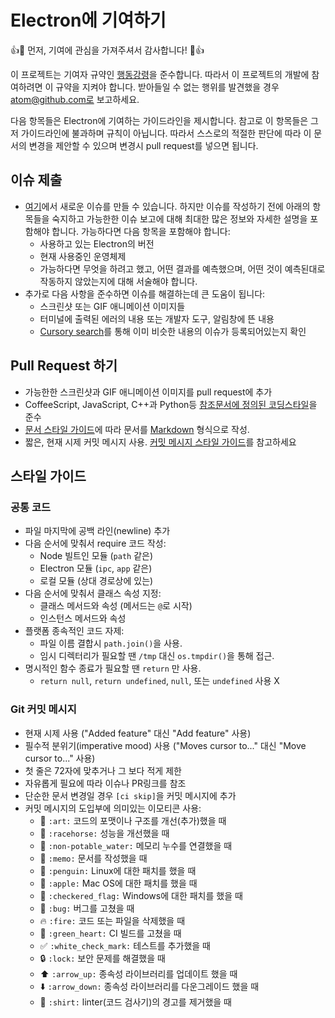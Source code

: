 # Electron에 기여하기

:+1::tada: 먼저, 기여에 관심을 가져주셔서 감사합니다! :tada::+1:

이 프로젝트는 기여자 규약인 [행동강령](CODE_OF_CONDUCT.md)을 준수합니다. 따라서 이
프로젝트의 개발에 참여하려면 이 규약을 지켜야 합니다. 받아들일 수 없는 행위를 발견했을
경우 atom@github.com로 보고하세요.

다음 항목들은 Electron에 기여하는 가이드라인을 제시합니다.
참고로 이 항목들은 그저 가이드라인에 불과하며 규칙이 아닙니다. 따라서 스스로의 적절한
판단에 따라 이 문서의 변경을 제안할 수 있으며 변경시 pull request를 넣으면 됩니다.

## 이슈 제출

* [여기](https://github.com/electron/electron/issues/new)에서 새로운 이슈를 만들 수
있습니다. 하지만 이슈를 작성하기 전에 아래의 항목들을 숙지하고 가능한한 이슈 보고에
대해 최대한 많은 정보와 자세한 설명을 포함해야 합니다. 가능하다면 다음 항목을 포함해야
합니다:
  * 사용하고 있는 Electron의 버전
  * 현재 사용중인 운영체제
  * 가능하다면 무엇을 하려고 했고, 어떤 결과를 예측했으며, 어떤 것이 예측된대로
  작동하지 않았는지에 대해 서술해야 합니다.
* 추가로 다음 사항을 준수하면 이슈를 해결하는데 큰 도움이 됩니다:
  * 스크린샷 또는 GIF 애니메이션 이미지들
  * 터미널에 출력된 에러의 내용 또는 개발자 도구, 알림창에 뜬 내용
  * [Cursory search](https://github.com/electron/electron/issues?utf8=✓&q=is%3Aissue+)를
  통해 이미 비슷한 내용의 이슈가 등록되어있는지 확인

## Pull Request 하기

* 가능한한 스크린샷과 GIF 애니메이션 이미지를 pull request에 추가
* CoffeeScript, JavaScript, C++과 Python등
[참조문서에 정의된 코딩스타일](/docs-translations/ko-KR/development/coding-style.md)을
준수
* [문서 스타일 가이드](/docs-translations/ko-KR/styleguide.md)에 따라 문서를
[Markdown](https://daringfireball.net/projects/markdown) 형식으로 작성.
* 짧은, 현재 시제 커밋 메시지 사용. [커밋 메시지 스타일 가이드](#Git-커밋-메시지)를
참고하세요

## 스타일 가이드

### 공통 코드

* 파일 마지막에 공백 라인(newline) 추가
* 다음 순서에 맞춰서 require 코드 작성:
  * Node 빌트인 모듈 (`path` 같은)
  * Electron 모듈 (`ipc`, `app` 같은)
  * 로컬 모듈 (상대 경로상에 있는)
* 다음 순서에 맞춰서 클래스 속성 지정:
  * 클래스 메서드와 속성 (메서드는 `@`로 시작)
  * 인스턴스 메서드와 속성
* 플랫폼 종속적인 코드 자제:
  * 파일 이름 결합시 `path.join()`을 사용.
  * 임시 디렉터리가 필요할 땐 `/tmp` 대신 `os.tmpdir()`을 통해 접근.
* 명시적인 함수 종료가 필요할 땐 `return` 만 사용.
  * `return null`, `return undefined`, `null`, 또는 `undefined` 사용 X

### Git 커밋 메시지

* 현재 시제 사용 ("Added feature" 대신 "Add feature" 사용)
* 필수적 분위기(imperative mood) 사용 ("Moves cursor to..." 대신 "Move cursor to..." 사용)
* 첫 줄은 72자에 맞추거나 그 보다 적게 제한
* 자유롭게 필요에 따라 이슈나 PR링크를 참조
* 단순한 문서 변경일 경우 `[ci skip]`을 커밋 메시지에 추가
* 커밋 메시지의 도입부에 의미있는 이모티콘 사용:
  * :art: `:art:` 코드의 포맷이나 구조를 개선(추가)했을 때
  * :racehorse: `:racehorse:` 성능을 개선했을 때
  * :non-potable_water: `:non-potable_water:` 메모리 누수를 연결했을 때
  * :memo: `:memo:` 문서를 작성했을 때
  * :penguin: `:penguin:` Linux에 대한 패치를 했을 때
  * :apple: `:apple:` Mac OS에 대한 패치를 했을 때
  * :checkered_flag: `:checkered_flag:` Windows에 대한 패치를 했을 때
  * :bug: `:bug:` 버그를 고쳤을 때
  * :fire: `:fire:` 코드 또는 파일을 삭제했을 때
  * :green_heart: `:green_heart:` CI 빌드를 고쳤을 때
  * :white_check_mark: `:white_check_mark:` 테스트를 추가했을 때
  * :lock: `:lock:` 보안 문제를 해결했을 때
  * :arrow_up: `:arrow_up:` 종속성 라이브러리를 업데이트 했을 때
  * :arrow_down: `:arrow_down:` 종속성 라이브러리를 다운그레이드 했을 때
  * :shirt: `:shirt:` linter(코드 검사기)의 경고를 제거했을 때
